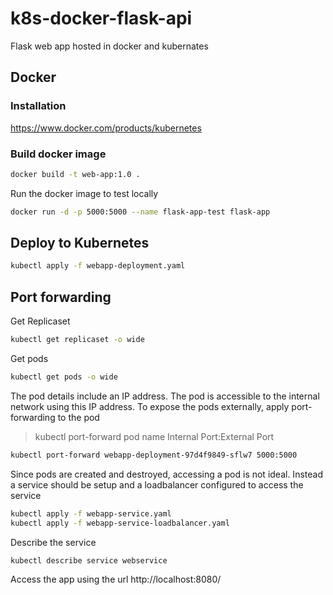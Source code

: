 # k8s-docker-flask-api
Flask web app hosted in docker and kubernates

## Docker
### Installation
https://www.docker.com/products/kubernetes

### Build docker image
```bash
docker build -t web-app:1.0 .
```

Run the docker image to test locally
```bash
docker run -d -p 5000:5000 --name flask-app-test flask-app
```


## Deploy to Kubernetes
```bash
kubectl apply -f webapp-deployment.yaml
```

## Port forwarding
Get Replicaset
```bash
kubectl get replicaset -o wide
```

Get pods
```bash
kubectl get pods -o wide
```
The pod details include an IP address. The pod is accessible to the internal network 
using this IP address. To expose the pods externally, apply port-forwarding to the pod

> kubectl port-forward pod name Internal Port:External Port 
```bash
kubectl port-forward webapp-deployment-97d4f9849-sflw7 5000:5000
```

Since pods are created and destroyed, accessing a pod is not ideal. 
Instead a service should be setup and a loadbalancer configured to access the service
```bash
kubectl apply -f webapp-service.yaml
kubectl apply -f webapp-service-loadbalancer.yaml
```
Describe the service
```bash
kubectl describe service webservice
```

Access the app using the url http://localhost:8080/